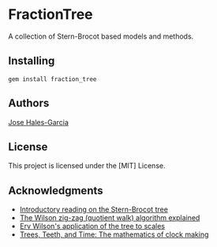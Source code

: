 # FractionTree

A collection of Stern-Brocot based models and methods.

## Installing

    gem install fraction_tree

## Authors

[Jose Hales-Garcia](mailto:jose@halesgarcia.com)

## License

This project is licensed under the [MIT] License.

## Acknowledgments

* [Introductory reading on the Stern-Brocot tree](https://en.wikipedia.org/wiki/Stern–Brocot_tree)
* [The Wilson zig-zag (quotient walk) algorithm explained](https://anaphoria.com/wilsonintroMOS.html#zig)
* [Erv Wilson's application of the tree to scales](https://anaphoria.com/sctree.pdf)
* [Trees, Teeth, and Time: The mathematics of clock making](https://www.ams.org/publicoutreach/feature-column/fcarc-stern-brocot)
